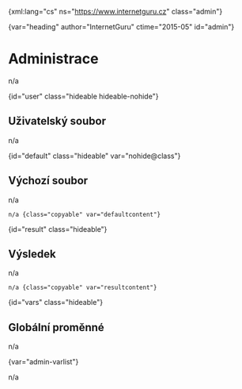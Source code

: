 
{xml:lang="cs" ns="https://www.internetguru.cz" class="admin"}

{var="heading" author="InternetGuru" ctime="2015-05" id="admin"}

# Administrace

n/a

{id="user" class="hideable hideable-nohide"}

## Uživatelský soubor

n/a

{id="default" class="hideable" var="nohide@class"}

## Výchozí soubor

n/a

    n/a {class="copyable" var="defaultcontent"}

{id="result" class="hideable"}

## Výsledek

n/a

    n/a {class="copyable" var="resultcontent"}

{id="vars" class="hideable"}

## Globální proměnné

n/a

{var="admin-varlist"}

n/a

